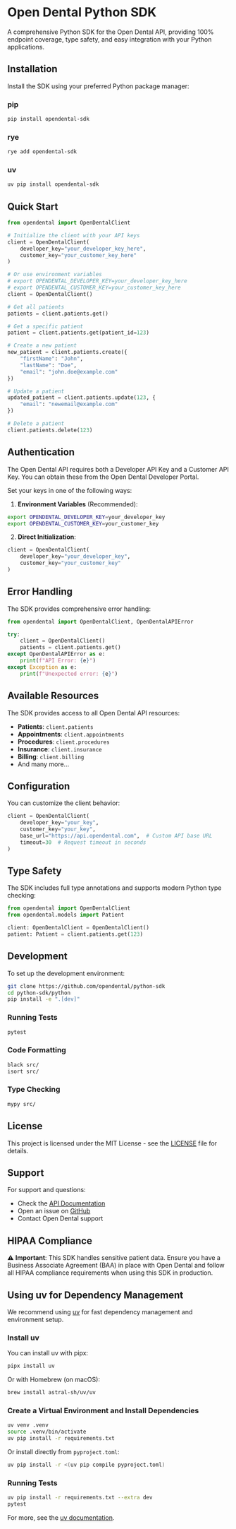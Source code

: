 # Open Dental Python SDK

A comprehensive Python SDK for the Open Dental API, providing 100% endpoint coverage, type safety, and easy integration with your Python applications.

## Installation

Install the SDK using your preferred Python package manager:

### pip

```bash
pip install opendental-sdk
```

### rye

```bash
rye add opendental-sdk
```

### uv

```bash
uv pip install opendental-sdk
```

## Quick Start

```python
from opendental import OpenDentalClient

# Initialize the client with your API keys
client = OpenDentalClient(
    developer_key="your_developer_key_here",
    customer_key="your_customer_key_here"
)

# Or use environment variables
# export OPENDENTAL_DEVELOPER_KEY=your_developer_key_here
# export OPENDENTAL_CUSTOMER_KEY=your_customer_key_here
client = OpenDentalClient()

# Get all patients
patients = client.patients.get()

# Get a specific patient
patient = client.patients.get(patient_id=123)

# Create a new patient
new_patient = client.patients.create({
    "firstName": "John",
    "lastName": "Doe",
    "email": "john.doe@example.com"
})

# Update a patient
updated_patient = client.patients.update(123, {
    "email": "newemail@example.com"
})

# Delete a patient
client.patients.delete(123)
```

## Authentication

The Open Dental API requires both a Developer API Key and a Customer API Key. You can obtain these from the Open Dental Developer Portal.

Set your keys in one of the following ways:

1. **Environment Variables** (Recommended):

```bash
export OPENDENTAL_DEVELOPER_KEY=your_developer_key
export OPENDENTAL_CUSTOMER_KEY=your_customer_key
```

2. **Direct Initialization**:

```python
client = OpenDentalClient(
    developer_key="your_developer_key",
    customer_key="your_customer_key"
)
```

## Error Handling

The SDK provides comprehensive error handling:

```python
from opendental import OpenDentalClient, OpenDentalAPIError

try:
    client = OpenDentalClient()
    patients = client.patients.get()
except OpenDentalAPIError as e:
    print(f"API Error: {e}")
except Exception as e:
    print(f"Unexpected error: {e}")
```

## Available Resources

The SDK provides access to all Open Dental API resources:

- **Patients**: `client.patients`
- **Appointments**: `client.appointments`
- **Procedures**: `client.procedures`
- **Insurance**: `client.insurance`
- **Billing**: `client.billing`
- And many more...

## Configuration

You can customize the client behavior:

```python
client = OpenDentalClient(
    developer_key="your_key",
    customer_key="your_key",
    base_url="https://api.opendental.com",  # Custom API base URL
    timeout=30  # Request timeout in seconds
)
```

## Type Safety

The SDK includes full type annotations and supports modern Python type checking:

```python
from opendental import OpenDentalClient
from opendental.models import Patient

client: OpenDentalClient = OpenDentalClient()
patient: Patient = client.patients.get(123)
```

## Development

To set up the development environment:

```bash
git clone https://github.com/opendental/python-sdk
cd python-sdk/python
pip install -e ".[dev]"
```

### Running Tests

```bash
pytest
```

### Code Formatting

```bash
black src/
isort src/
```

### Type Checking

```bash
mypy src/
```

## License

This project is licensed under the MIT License - see the [LICENSE](../LICENSE) file for details.

## Support

For support and questions:

- Check the [API Documentation](https://www.opendental.com/site/apidocumentation.html)
- Open an issue on [GitHub](https://github.com/opendental/python-sdk/issues)
- Contact Open Dental support

## HIPAA Compliance

⚠️ **Important**: This SDK handles sensitive patient data. Ensure you have a Business Associate Agreement (BAA) in place with Open Dental and follow all HIPAA compliance requirements when using this SDK in production.

## Using uv for Dependency Management

We recommend using [uv](https://github.com/astral-sh/uv) for fast dependency management and environment setup.

### Install uv

You can install uv with pipx:

```bash
pipx install uv
```

Or with Homebrew (on macOS):

```bash
brew install astral-sh/uv/uv
```

### Create a Virtual Environment and Install Dependencies

```bash
uv venv .venv
source .venv/bin/activate
uv pip install -r requirements.txt
```

Or install directly from `pyproject.toml`:

```bash
uv pip install -r <(uv pip compile pyproject.toml)
```

### Running Tests

```bash
uv pip install -r requirements.txt --extra dev
pytest
```

For more, see the [uv documentation](https://github.com/astral-sh/uv).

